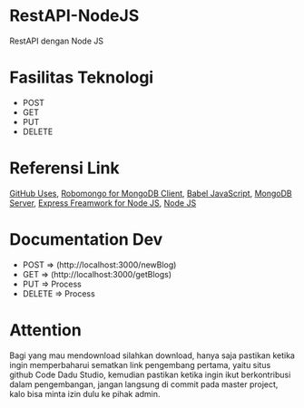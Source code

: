 # RestAPI-NodeJS
RestAPI dengan Node JS

# Fasilitas Teknologi
- POST
- GET
- PUT
- DELETE

# Referensi Link
<a href="https://medium.com/aisy-rozsidhy/tutorial-penggunaan-github-untuk-pemula-part-1-upload-file-ke-github-e807df4e9ecc">GitHub Uses</a>,&nbsp;<a href="https://robomongo.org/download">Robomongo for MongoDB Client</a>,&nbsp;<a href="https://babeljs.io/">Babel JavaScript</a>,&nbsp;<a href="https://www.mongodb.com/dr/fastdl.mongodb.org/win32/mongodb-win32-x86_64-2008plus-ssl-4.0.5-signed.msi/download">MongoDB Server</a>,&nbsp;<a href="https://expressjs.com/">Express Freamwork for Node JS</a>,&nbsp;<a href="https://nodejs.org/en/">Node JS</a>

# Documentation Dev
- POST => (http://localhost:3000/newBlog)
- GET => (http://localhost:3000/getBlogs)
- PUT => Process
- DELETE => Process

# Attention
Bagi yang mau mendownload silahkan download, hanya saja pastikan ketika ingin memperbaharui sematkan link pengembang pertama, yaitu situs github Code Dadu Studio, kemudian pastikan ketika ingin ikut berkontribusi dalam pengembangan, jangan langsung di commit pada master project, kalo bisa minta izin dulu ke pihak admin.
